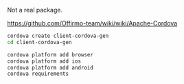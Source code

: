 Not a real package.

https://github.com/Offirmo-team/wiki/wiki/Apache-Cordova

```bash
cordova create client-cordova-gen
cd client-cordova-gen

cordova platform add browser
cordova platform add ios
cordova platform add android
cordova requirements
```
